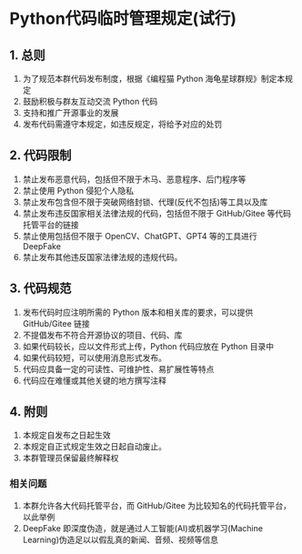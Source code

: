 # Python代码临时管理规定(试行)

## 1. 总则

1. 为了规范本群代码发布制度，根据《编程猫 Python 海龟星球群规》制定本规定
2. 鼓励积极与群友互动交流 Python 代码
3. 支持和推广开源事业的发展
4. 发布代码需遵守本规定，如违反规定，将给予对应的处罚

## 2. 代码限制

1. 禁止发布恶意代码，包括但不限于木马、恶意程序、后门程序等
2. 禁止使用 Python 侵犯个人隐私
3. 禁止发布包含但不限于突破网络封锁、代理(反代不包括)等工具以及库
4. 禁止发布违反国家相关法律法规的代码，包括但不限于 GitHub/Gitee 等代码托管平台的链接
5. 禁止使用包括但不限于 OpenCV、ChatGPT、GPT4 等的工具进行 DeepFake
6. 禁止发布其他违反国家法律法规的违规代码。

## 3. 代码规范

1. 发布代码时应注明所需的 Python 版本和相关库的要求，可以提供 GitHub/Gitee 链接
2. 不提倡发布不符合开源协议的项目、代码、库
3. 如果代码较长，应以文件形式上传，Python 代码应放在 Python 目录中
4. 如果代码较短，可以使用消息形式发布。
5. 代码应具备一定的可读性、可维护性、易扩展性等特点
6. 代码应在难懂或其他关键的地方撰写注释

## 4. 附则

1. 本规定自发布之日起生效
2. 本规定自正式规定生效之日起自动废止。
3. 本群管理员保留最终解释权

### 相关问题

1. 本群允许各大代码托管平台，而 GitHub/Gitee 为比较知名的代码托管平台，以此举例
2. DeepFake 即深度伪造，就是通过人工智能(AI)或机器学习(Machine Learning)伪造足以以假乱真的新闻、音频、视频等信息
